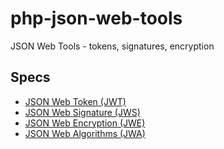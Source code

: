 php-json-web-tools
==================

JSON Web Tools - tokens, signatures, encryption


## Specs

* [JSON Web Token (JWT)](http://tools.ietf.org/html/draft-ietf-jose-json-web-signature-11)
* [JSON Web Signature (JWS)](http://tools.ietf.org/html/draft-ietf-jose-json-web-signature-11)
* [JSON Web Encryption (JWE)](http://tools.ietf.org/html/draft-ietf-jose-json-web-encryption-11)
* [JSON Web Algorithms (JWA)](http://tools.ietf.org/html/draft-ietf-jose-json-web-algorithms-11)
